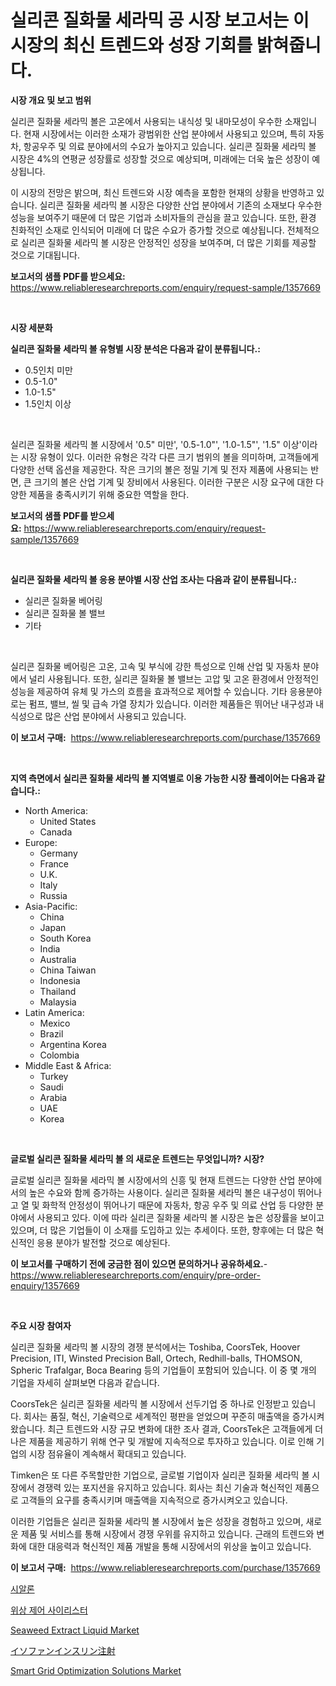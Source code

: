 <p><h1>실리콘 질화물 세라믹 공 시장 보고서는 이 시장의 최신 트렌드와 성장 기회를 밝혀줍니다.</h1></p><p><strong>시장 개요 및 보고 범위</strong></p>
<p><p>실리콘 질화물 세라믹 볼은 고온에서 사용되는 내식성 및 내마모성이 우수한 소재입니다. 현재 시장에서는 이러한 소재가 광범위한 산업 분야에서 사용되고 있으며, 특히 자동차, 항공우주 및 의료 분야에서의 수요가 높아지고 있습니다. 실리콘 질화물 세라믹 볼 시장은 4%의 연평균 성장률로 성장할 것으로 예상되며, 미래에는 더욱 높은 성장이 예상됩니다.</p><p>이 시장의 전망은 밝으며, 최신 트렌드와 시장 예측을 포함한 현재의 상황을 반영하고 있습니다. 실리콘 질화물 세라믹 볼 시장은 다양한 산업 분야에서 기존의 소재보다 우수한 성능을 보여주기 때문에 더 많은 기업과 소비자들의 관심을 끌고 있습니다. 또한, 환경 친화적인 소재로 인식되어 미래에 더 많은 수요가 증가할 것으로 예상됩니다. 전체적으로 실리콘 질화물 세라믹 볼 시장은 안정적인 성장을 보여주며, 더 많은 기회를 제공할 것으로 기대됩니다.</p></p>
<p><strong>보고서의 샘플 PDF를 받으세요:</strong> <a href="https://www.reliableresearchreports.com/enquiry/request-sample/1357669">https://www.reliableresearchreports.com/enquiry/request-sample/1357669</a></p>
<p>&nbsp;</p>
<p><strong>시장 세분화</strong></p>
<p><strong>실리콘 질화물 세라믹 볼 유형별 시장 분석은 다음과 같이 분류됩니다.:</strong></p>
<p><ul><li>0.5인치 미만</li><li>0.5-1.0"</li><li>1.0-1.5"</li><li>1.5인치 이상</li></ul></p>
<p>&nbsp;</p>
<p><p>실리콘 질화물 세라믹 볼 시장에서 '0.5" 미만', '0.5-1.0"', '1.0-1.5"', '1.5" 이상'이라는 시장 유형이 있다. 이러한 유형은 각각 다른 크기 범위의 볼을 의미하며, 고객들에게 다양한 선택 옵션을 제공한다. 작은 크기의 볼은 정밀 기계 및 전자 제품에 사용되는 반면, 큰 크기의 볼은 산업 기계 및 장비에서 사용된다. 이러한 구분은 시장 요구에 대한 다양한 제품을 충족시키기 위해 중요한 역할을 한다.</p></p>
<p><strong>보고서의 샘플 PDF를 받으세요:</strong>&nbsp;<a href="https://www.reliableresearchreports.com/enquiry/request-sample/1357669">https://www.reliableresearchreports.com/enquiry/request-sample/1357669</a></p>
<p>&nbsp;</p>
<p><strong> 실리콘 질화물 세라믹 볼 응용 분야별 시장 산업 조사는 다음과 같이 분류됩니다.:</strong></p>
<p><ul><li>실리콘 질화물 베어링</li><li>실리콘 질화물 볼 밸브</li><li>기타</li></ul></p>
<p>&nbsp;</p>
<p><p>실리콘 질화물 베어링은 고온, 고속 및 부식에 강한 특성으로 인해 산업 및 자동차 분야에서 널리 사용됩니다. 또한, 실리콘 질화물 볼 밸브는 고압 및 고온 환경에서 안정적인 성능을 제공하여 유체 및 가스의 흐름을 효과적으로 제어할 수 있습니다. 기타 응용분야로는 펌프, 밸브, 씰 및 급속 가열 장치가 있습니다. 이러한 제품들은 뛰어난 내구성과 내식성으로 많은 산업 분야에서 사용되고 있습니다.</p></p>
<p><strong>이 보고서 구매:</strong>&nbsp; <a href="https://www.reliableresearchreports.com/purchase/1357669">https://www.reliableresearchreports.com/purchase/1357669</a></p>
<p>&nbsp;</p>
<p><strong>지역 측면에서 실리콘 질화물 세라믹 볼 지역별로 이용 가능한 시장 플레이어는 다음과 같습니다.:</strong></p>
<p><ul>
    <li>
        North America:
        <ul>
            <li>United States</li>
            <li>Canada</li>
        </ul>
    </li>
    <li>
        Europe:
        <ul>
            <li>Germany</li>
            <li>France</li>
            <li>U.K.</li>
            <li>Italy</li>
            <li>Russia</li>
        </ul>
    </li>
    <li>
        Asia-Pacific:
        <ul>
            <li>China</li>
            <li>Japan</li>
            <li>South Korea</li>
            <li>India</li>
            <li>Australia</li>
            <li>China Taiwan</li>
            <li>Indonesia</li>
            <li>Thailand</li>
            <li>Malaysia</li>
        </ul>
    </li>
    <li>
        Latin America:
        <ul>
            <li>Mexico</li>
            <li>Brazil</li>
            <li>Argentina Korea</li>
            <li>Colombia</li>
        </ul>
    </li>
    <li>
        Middle East & Africa:
        <ul>
            <li>Turkey</li>
            <li>Saudi</li>
            <li>Arabia</li>
            <li>UAE</li>
            <li>Korea</li>
        </ul>
    </li>
    </ul></p>
<p>&nbsp;</p>
<p><strong>글로벌 실리콘 질화물 세라믹 볼 의 새로운 트렌드는 무엇입니까? 시장?</strong></p>
<p><p>글로벌 실리콘 질화물 세라믹 볼 시장에서의 신흥 및 현재 트렌드는 다양한 산업 분야에서의 높은 수요와 함께 증가하는 사용이다. 실리콘 질화물 세라믹 볼은 내구성이 뛰어나고 열 및 화학적 안정성이 뛰어나기 때문에 자동차, 항공 우주 및 의료 산업 등 다양한 분야에서 사용되고 있다. 이에 따라 실리콘 질화물 세라믹 볼 시장은 높은 성장률을 보이고 있으며, 더 많은 기업들이 이 소재를 도입하고 있는 추세이다. 또한, 향후에는 더 많은 혁신적인 응용 분야가 발전할 것으로 예상된다.</p></p>
<p><strong>이 보고서를 구매하기 전에 궁금한 점이 있으면 문의하거나 공유하세요.</strong>- <a href="https://www.reliableresearchreports.com/enquiry/pre-order-enquiry/1357669">https://www.reliableresearchreports.com/enquiry/pre-order-enquiry/1357669</a></p>
<p>&nbsp;</p>
<p><strong>주요 시장 참여자</strong></p>
<p><p>실리콘 질화물 세라믹 볼 시장의 경쟁 분석에서는 Toshiba, CoorsTek, Hoover Precision, ITI, Winsted Precision Ball, Ortech, Redhill-balls, THOMSON, Spheric Trafalgar, Boca Bearing 등의 기업들이 포함되어 있습니다. 이 중 몇 개의 기업을 자세히 살펴보면 다음과 같습니다.</p><p>CoorsTek은 실리콘 질화물 세라믹 볼 시장에서 선두기업 중 하나로 인정받고 있습니다. 회사는 품질, 혁신, 기술력으로 세계적인 평판을 얻었으며 꾸준히 매출액을 증가시켜왔습니다. 최근 트렌드와 시장 규모 변화에 대한 조사 결과, CoorsTek은 고객들에게 더 나은 제품을 제공하기 위해 연구 및 개발에 지속적으로 투자하고 있습니다. 이로 인해 기업의 시장 점유율이 계속해서 확대되고 있습니다.</p><p>Timken은 또 다른 주목할만한 기업으로, 글로벌 기업이자 실리콘 질화물 세라믹 볼 시장에서 경쟁력 있는 포지션을 유지하고 있습니다. 회사는 최신 기술과 혁신적인 제품으로 고객들의 요구를 충족시키며 매출액을 지속적으로 증가시켜오고 있습니다.</p><p>이러한 기업들은 실리콘 질화물 세라믹 볼 시장에서 높은 성장을 경험하고 있으며, 새로운 제품 및 서비스를 통해 시장에서 경쟁 우위를 유지하고 있습니다. 근래의 트렌드와 변화에 대한 대응력과 혁신적인 제품 개발을 통해 시장에서의 위상을 높이고 있습니다.</p></p>
<p><strong>이 보고서 구매:</strong>&nbsp;&nbsp;<a href="https://www.reliableresearchreports.com/purchase/1357669">https://www.reliableresearchreports.com/purchase/1357669</a></p>
<p><p><a href="https://github.com/vsnao330707/Market-Research-Report-List-1/blob/main/7760735193803.md">시알론</a></p><p><a href="https://medium.com/@stanleylyittle554467/%EC%9C%84%EC%83%81-%EC%A0%9C%EC%96%B4-%ED%83%80%EC%9D%B4%EB%A6%AC%EC%8A%A4%ED%84%B0-%EC%8B%9C%EC%9E%A5-%EC%A0%84%EB%A7%9D-%EC%82%B0%EC%97%85-%EA%B0%9C%EC%9A%94-%EB%B0%8F-%EC%A0%84%EB%A7%9D-2024%EB%85%84%EB%B6%80%ED%84%B0-2031%EB%85%84%EA%B9%8C%EC%A7%80-070465c3418c">위상 제어 사이리스터</a></p><p><a href="https://github.com/vimar16th/Market-Research-Report-List-3/blob/main/seaweed-extract-liquid-market.md">Seaweed Extract Liquid Market</a></p><p><a href="https://medium.com/@mares423/%E3%82%A2%E3%82%A4%E3%82%BD%E3%83%95%E3%82%A1%E3%83%B3%E3%82%A4%E3%83%B3%E3%82%B9%E3%83%AA%E3%83%B3%E6%B3%A8%E5%B0%84%E5%B8%82%E5%A0%B4%E5%88%86%E6%9E%90-%E3%81%9D%E3%81%AEcagr-%E5%B8%82%E5%A0%B4%E3%82%BB%E3%82%B0%E3%83%A1%E3%83%B3%E3%83%86%E3%83%BC%E3%82%B7%E3%83%A7%E3%83%B3-%E3%81%8A%E3%82%88%E3%81%B3%E3%82%B0%E3%83%AD%E3%83%BC%E3%83%90%E3%83%AB%E7%94%A3%E6%A5%AD%E6%A6%82%E8%A6%81-004d57ccb357">イソファンインスリン注射</a></p><p><a href="https://issuu.com/reportprime-2/docs/smart-grid-optimization-solutions-market-size-2030">Smart Grid Optimization Solutions Market</a></p></p>
